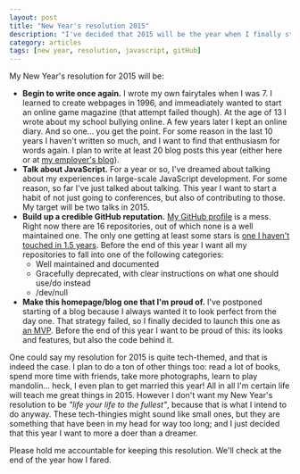 ```yaml
---
layout: post
title: "New Year's resolution 2015"
description: "I've decided that 2015 will be the year when I finally start to do stuff instead of just dreaming about it."
category: articles
tags: [new year, resolution, javascript, gitHub]
---
```


My New Year's resolution for 2015 will be:

* **Begin to write once again.** I wrote my own fairytales when I was 7. I learned to create webpages in 1996, and immeadiately wanted to start an online game magazine (that attempt failed though). At the age of 13 I wrote about my school bullying online. A few years later I kept an online diary. And so one... you get the point. For some reason in the last 10 years I haven't written so much, and I want to find that enthusiasm for words again. I plan to write at least 20 blog posts this year (either here or at [my employer's blog](http://futurice.com/blog/)).
* **Talk about JavaScript.** For a year or so, I've dreamed about talking about my experiences in large-scale JavaScript development. For some reason, so far I've just talked about talking. This year I want to start a habit of not just going to conferences, but also of contributing to those. My target will be two talks in 2015.
* **Build up a credible GitHub reputation.** [My GitHub profile](https://github.com/cido?tab=repositories) is a mess. Right now there are 16 repositories, out of which none is a well maintained one. The only one getting at least some stars is [one I haven't touched in 1.5 years](https://github.com/cido/ifttt-channel-extensions). Before the end of this year I want all my repositories to fall into one of the following categories:
  * Well maintained and documented
  * Gracefully deprecated, with clear instructions on what one should use/do instead
  * /dev/null
* **Make this homepage/blog one that I'm proud of.** I've postponed starting of a blog because I always wanted it to look perfect from the day one. That strategy failed, so I finally decided to launch this one as [an MVP](https://en.wikipedia.org/wiki/Minimum_viable_product). Before the end of this year I want to be proud of this: its looks and features, but also the code behind it.

One could say my resolution for 2015 is quite tech-themed, and that is indeed the case. I plan to do a ton of other things too: read a lot of books, spend more time with friends, take more photographs, learn to play mandolin... heck, I even plan to get married this year! All in all I'm certain life will teach me great things in 2015. However I don't want my New Year's resolution to be _"life your life to the fullest"_, because that is what I intend to do anyway. These tech-thingies might sound like small ones, but they are something that have been in my head for way too long; and I just decided that this year I want to more a doer than a dreamer.

Please hold me accountable for keeping this resolution. We'll check at the end of the year how I fared.